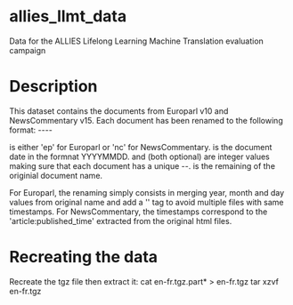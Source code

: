 # allies_llmt_data
Data for the ALLIES Lifelong Learning Machine Translation evaluation campaign

# Description
This dataset contains the documents from Europarl v10 and NewsCommentary v15.
Each document has been renamed to the following format:
<corpus>-<date>-<time1>-<time2>-<suffix>

<corpus> is either 'ep' for Europarl or 'nc' for NewsCommentary.
<date> is the document date in the formnat YYYYMMDD.
<time1> and <time2> (both optional) are integer values making sure that each document has a unique <date>-<time1>-<time2>.
<suffix> is the remaining of the originial document name.

For Europarl, the renaming simply consists in merging year, month and day values from original name and add a '<time1>' tag to avoid multiple files with same timestamps.
For NewsCommentary, the timestamps correspond to the 'article:published_time' extracted from the original html files.

# Recreating the data

Recreate the tgz file then extract it:
cat en-fr.tgz.part* > en-fr.tgz
tar xzvf en-fr.tgz








